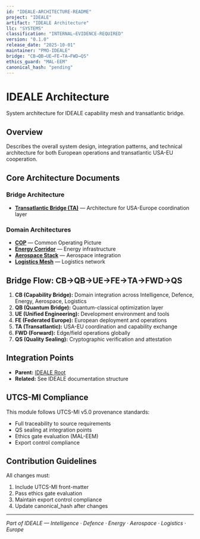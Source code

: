```yaml
---
id: "IDEALE-ARCHITECTURE-README"
project: "IDEALE"
artifact: "IDEALE Architecture"
llc: "SYSTEMS"
classification: "INTERNAL–EVIDENCE-REQUIRED"
version: "0.1.0"
release_date: "2025-10-01"
maintainer: "PMO-IDEALE"
bridge: "CB→QB→UE→FE→TA→FWD→QS"
ethics_guard: "MAL-EEM"
canonical_hash: "pending"
---
```


# IDEALE Architecture

System architecture for IDEALE capability mesh and transatlantic bridge.

## Overview

Describes the overall system design, integration patterns, and technical architecture for both European operations and transatlantic USA-EU cooperation.

## Core Architecture Documents

### Bridge Architecture
- **[Transatlantic Bridge (TA)](./transatlantic_bridge.md)** — Architecture for USA-Europe coordination layer

### Domain Architectures
- **[COP](./COP/)** — Common Operating Picture
- **[Energy Corridor](./energy_corridor/)** — Energy infrastructure
- **[Aerospace Stack](./aerospace_stack/)** — Aerospace integration
- **[Logistics Mesh](./logistics_mesh/)** — Logistics network

## Bridge Flow: CB→QB→UE→FE→TA→FWD→QS

1. **CB (Capability Bridge):** Domain integration across Intelligence, Defence, Energy, Aerospace, Logistics
2. **QB (Quantum Bridge):** Quantum-classical optimization layer
3. **UE (Unified Engineering):** Development environment and tools
4. **FE (Federated Europe):** European deployment and operations
5. **TA (Transatlantic):** USA-EU coordination and capability exchange
6. **FWD (Forward):** Edge/field operations globally
7. **QS (Quality Sealing):** Cryptographic verification and attestation

## Integration Points

- **Parent:** [IDEALE Root](../../README.md)
- **Related:** See IDEALE documentation structure

## UTCS-MI Compliance

This module follows UTCS-MI v5.0 provenance standards:
- Full traceability to source requirements
- QS sealing at integration points
- Ethics gate evaluation (MAL-EEM)
- Export control compliance

## Contribution Guidelines

All changes must:
1. Include UTCS-MI front-matter
2. Pass ethics gate evaluation
3. Maintain export control compliance
4. Update canonical_hash after changes

---

*Part of IDEALE — Intelligence · Defence · Energy · Aerospace · Logistics · Europe*
